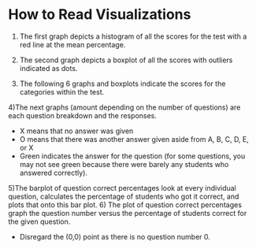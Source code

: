 # How to Read Visualizations
1) The first graph depicts a histogram of all the scores for the test with a red line at the mean percentage.

2) The second graph depicts a boxplot of all the scores with outliers indicated as dots.

3) The following 6 graphs and boxplots indicate the scores for the categories within the test.

4)The next graphs (amount depending on the number of questions) are each question breakdown and the responses.
 * X means that no answer was given
 * O means that there was another answer given aside from A, B, C, D, E, or X
 * Green indicates the answer for the question (for some questions, you may not see green because there were barely any students who answered correctly).

5)The barplot of question correct percentages look at every individual question, calculates the percentage of students who got it correct, and plots that onto this bar plot.
6) The plot of question correct percentages graph the question number versus the percentage of students correct for the given question.
* Disregard the (0,0) point as there is no question number 0.

